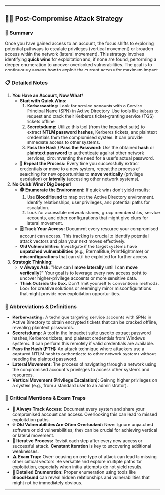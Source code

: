 ---

## 🕵️‍♂️ Post-Compromise Attack Strategy

### 📝 Summary

Once you have gained access to an account, the focus shifts to exploring potential pathways to escalate privileges (vertical movement) or broaden access within the network (lateral movement). This strategy involves identifying **quick wins** for exploitation and, if none are found, performing a deeper enumeration to uncover overlooked vulnerabilities. The goal is to continuously assess how to exploit the current access for maximum impact.

### 📋 Detailed Notes

1. **You Have an Account, Now What?**
    - **Start with Quick Wins:**
        1. **Kerberoasting:** Look for service accounts with a Service Principal Name (SPN) in Active Directory. Use tools like `Rubeus` to request and crack their Kerberos ticket-granting service (TGS) tickets offline.
        2. **Secretsdump:** Utilize this tool (from the Impacket suite) to extract **NTLM password hashes**, Kerberos tickets, and plaintext credentials from the compromised system. It can provide immediate access to other systems.
        3. **Pass the Hash / Pass the Password:** Use the obtained **hash** or **plaintext password** to authenticate against other network services, circumventing the need for a user’s actual password.
    - **🔄 Repeat the Process:** Every time you successfully extract credentials or move to a new system, repeat the process of searching for new opportunities to **move vertically** (privilege escalation) or **laterally** (accessing other network systems).
2. **No Quick Wins? Dig Deeper!**
    - **🕵️ Enumerate the Environment:** If quick wins don’t yield results:
        1. Use **BloodHound** to map out the Active Directory environment. Identify relationships, user privileges, and potential paths for escalation.
        2. Look for accessible network shares, group memberships, service accounts, and other configurations that might give clues for lateral movement.
    - **🗒️ Track Your Access:** Document every resource your compromised account can access. This tracking is crucial to identify potential attack vectors and plan your next moves effectively.
    - **Old Vulnerabilities:** Investigate if the target systems have **unpatched vulnerabilities** (e.g., EternalBlue, PrintNightmare) or **misconfigurations** that can still be exploited for further access.
3. **Strategic Thinking:**
    - **💡 Always Ask:** "How can I **move laterally** until I can **move vertically**?" Your goal is to leverage every new access point to uncover higher-privilege accounts or more sensitive data.
    - **Think Outside the Box:** Don’t limit yourself to conventional methods. Look for creative solutions or seemingly minor misconfigurations that might provide new exploitation opportunities.

### 📖 Abbreviations & Definitions

- **Kerberoasting:** A technique targeting service accounts with SPNs in Active Directory to obtain encrypted tickets that can be cracked offline, revealing plaintext passwords.
- **Secretsdump:** A tool in the Impacket suite used to extract password hashes, Kerberos tickets, and plaintext credentials from Windows systems. It can perform this remotely if valid credentials are available.
- **Pass the Hash (PTH):** An attack technique where attackers use a captured NTLM hash to authenticate to other network systems without needing the plaintext password.
- **Lateral Movement:** The process of navigating through a network using the compromised account's privileges to access other systems and resources.
- **Vertical Movement (Privilege Escalation):** Gaining higher privileges on a system (e.g., from a standard user to an administrator).

### 🚨 Critical Mentions & Exam Traps

- **🚨 Always Track Access:** Document every system and share your compromised account can access. Overlooking this can lead to missed exploitation paths.
- **💡 Old Vulnerabilities Are Often Overlooked:** Never ignore unpatched software or old vulnerabilities; they can be crucial for achieving vertical or lateral movement.
- **🔄 Iterative Process:** Revisit each step after every new access or successful attack. **Constant iteration** is key to uncovering additional weaknesses.
- **⚠️ Exam Trap:** Over-focusing on one type of attack can lead to missing other critical vectors. Be versatile and explore multiple paths for exploitation, especially when initial attempts do not yield results.
- **🔑 Detailed Enumeration:** Proper enumeration using tools like **BloodHound** can reveal hidden relationships and vulnerabilities that might not be immediately obvious.

---